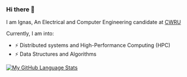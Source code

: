 ### Hi there 👋
I am Ignas, An Electrical and Computer Engineering candidate at [CWRU](https://www.case.edu)

Currently, I am into:
- ⚡ Distributed systems and High-Performance Computing (HPC)
- ⚡ Data Structures and Algorithms


[![My GitHub Language Stats](https://github-readme-stats.vercel.app/api/top-langs/?username=heracraft&langs_count=5&theme=tokyonight)]()
